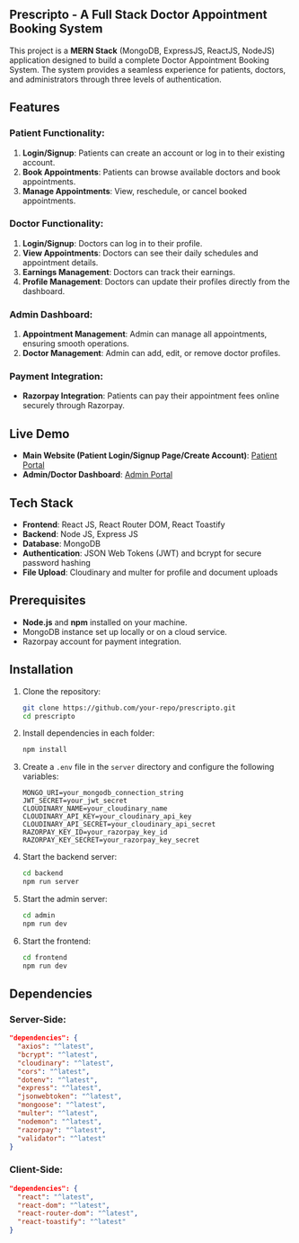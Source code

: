 ## Prescripto - A Full Stack Doctor Appointment Booking System


This project is a **MERN Stack** (MongoDB, ExpressJS, ReactJS, NodeJS) application designed to build a complete Doctor Appointment Booking System. The system provides a seamless experience for patients, doctors, and administrators through three levels of authentication.

## Features

### Patient Functionality:
1. **Login/Signup**: Patients can create an account or log in to their existing account.
2. **Book Appointments**: Patients can browse available doctors and book appointments.
3. **Manage Appointments**: View, reschedule, or cancel booked appointments.

### Doctor Functionality:
1. **Login/Signup**: Doctors can log in to their profile.
2. **View Appointments**: Doctors can see their daily schedules and appointment details.
3. **Earnings Management**: Doctors can track their earnings.
4. **Profile Management**: Doctors can update their profiles directly from the dashboard.

### Admin Dashboard:
1. **Appointment Management**: Admin can manage all appointments, ensuring smooth operations.
2. **Doctor Management**: Admin can add, edit, or remove doctor profiles.

### Payment Integration:
- **Razorpay Integration**: Patients can pay their appointment fees online securely through Razorpay.

## Live Demo
- **Main Website (Patient Login/Signup Page/Create Account)**: [Patient Portal](https://prescripto-frontend-gfq6.onrender.com)
- **Admin/Doctor Dashboard**: [Admin Portal](https://prescripto-admin-5tcw.onrender.com)

## Tech Stack
- **Frontend**: React JS, React Router DOM, React Toastify
- **Backend**: Node JS, Express JS
- **Database**: MongoDB
- **Authentication**: JSON Web Tokens (JWT) and bcrypt for secure password hashing
- **File Upload**: Cloudinary and multer for profile and document uploads

## Prerequisites
- **Node.js** and **npm** installed on your machine.
- MongoDB instance set up locally or on a cloud service.
- Razorpay account for payment integration.

## Installation

1. Clone the repository:
   ```bash
   git clone https://github.com/your-repo/prescripto.git
   cd prescripto
   ```

2. Install dependencies in each folder:
   ```bash
   npm install
   ```

3. Create a `.env` file in the `server` directory and configure the following variables:
   ```env
   MONGO_URI=your_mongodb_connection_string
   JWT_SECRET=your_jwt_secret
   CLOUDINARY_NAME=your_cloudinary_name
   CLOUDINARY_API_KEY=your_cloudinary_api_key
   CLOUDINARY_API_SECRET=your_cloudinary_api_secret
   RAZORPAY_KEY_ID=your_razorpay_key_id
   RAZORPAY_KEY_SECRET=your_razorpay_key_secret
   ```

4. Start the backend server:
   ```bash
   cd backend
   npm run server
   ```
5. Start the admin server:
   ```bash
   cd admin
   npm run dev
   ```

6. Start the frontend:
   ```bash
   cd frontend
   npm run dev
   ```



## Dependencies

### Server-Side:
```json
"dependencies": {
  "axios": "^latest",
  "bcrypt": "^latest",
  "cloudinary": "^latest",
  "cors": "^latest",
  "dotenv": "^latest",
  "express": "^latest",
  "jsonwebtoken": "^latest",
  "mongoose": "^latest",
  "multer": "^latest",
  "nodemon": "^latest",
  "razorpay": "^latest",
  "validator": "^latest"
}
```

### Client-Side:
```json
"dependencies": {
  "react": "^latest",
  "react-dom": "^latest",
  "react-router-dom": "^latest",
  "react-toastify": "^latest"
}
```
